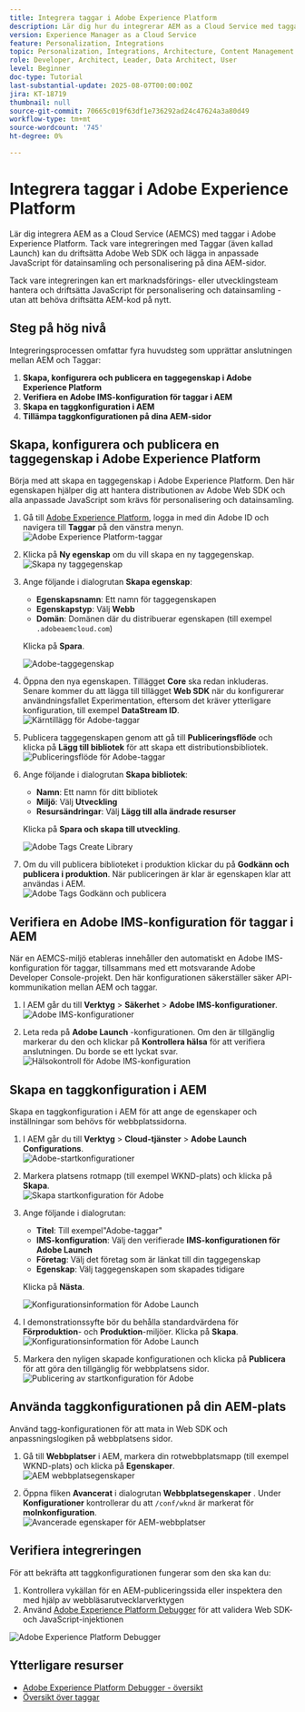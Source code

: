 ```yaml
---
title: Integrera taggar i Adobe Experience Platform
description: Lär dig hur du integrerar AEM as a Cloud Service med taggar i Adobe Experience Platform. Tack vare integreringen kan du driftsätta Adobe Web SDK och lägga in egna JavaScript för datainsamling och personalisering på dina AEM-sidor.
version: Experience Manager as a Cloud Service
feature: Personalization, Integrations
topic: Personalization, Integrations, Architecture, Content Management
role: Developer, Architect, Leader, Data Architect, User
level: Beginner
doc-type: Tutorial
last-substantial-update: 2025-08-07T00:00:00Z
jira: KT-18719
thumbnail: null
source-git-commit: 70665c019f63df1e736292ad24c47624a3a80d49
workflow-type: tm+mt
source-wordcount: '745'
ht-degree: 0%

---
```



# Integrera taggar i Adobe Experience Platform

Lär dig integrera AEM as a Cloud Service (AEMCS) med taggar i Adobe Experience Platform. Tack vare integreringen med Taggar (även kallad Launch) kan du driftsätta Adobe Web SDK och lägga in anpassade JavaScript för datainsamling och personalisering på dina AEM-sidor.

Tack vare integreringen kan ert marknadsförings- eller utvecklingsteam hantera och driftsätta JavaScript för personalisering och datainsamling - utan att behöva driftsätta AEM-kod på nytt.

## Steg på hög nivå

Integreringsprocessen omfattar fyra huvudsteg som upprättar anslutningen mellan AEM och Taggar:

1. **Skapa, konfigurera och publicera en taggegenskap i Adobe Experience Platform**
2. **Verifiera en Adobe IMS-konfiguration för taggar i AEM**
3. **Skapa en taggkonfiguration i AEM**
4. **Tillämpa taggkonfigurationen på dina AEM-sidor**

## Skapa, konfigurera och publicera en taggegenskap i Adobe Experience Platform

Börja med att skapa en taggegenskap i Adobe Experience Platform. Den här egenskapen hjälper dig att hantera distributionen av Adobe Web SDK och alla anpassade JavaScript som krävs för personalisering och datainsamling.

1. Gå till [Adobe Experience Platform](https://experience.adobe.com/platform), logga in med din Adobe ID och navigera till **Taggar** på den vänstra menyn.\
   ![Adobe Experience Platform-taggar](../assets/setup/aep-tags.png)

2. Klicka på **Ny egenskap** om du vill skapa en ny taggegenskap.\
   ![Skapa ny taggegenskap](../assets/setup/aep-create-tags-property.png)

3. Ange följande i dialogrutan **Skapa egenskap**:
   - **Egenskapsnamn**: Ett namn för taggegenskapen
   - **Egenskapstyp**: Välj **Webb**
   - **Domän**: Domänen där du distribuerar egenskapen (till exempel `.adobeaemcloud.com`)

   Klicka på **Spara**.

   ![Adobe-taggegenskap](../assets/setup/adobe-tags-property.png)

4. Öppna den nya egenskapen. Tillägget **Core** ska redan inkluderas. Senare kommer du att lägga till tillägget **Web SDK** när du konfigurerar användningsfallet Experimentation, eftersom det kräver ytterligare konfiguration, till exempel **DataStream ID**.\
   ![Kärntillägg för Adobe-taggar](../assets/setup/adobe-tags-core-extension.png)

5. Publicera taggegenskapen genom att gå till **Publiceringsflöde** och klicka på **Lägg till bibliotek** för att skapa ett distributionsbibliotek.
   ![Publiceringsflöde för Adobe-taggar](../assets/setup/adobe-tags-publishing-flow.png)

6. Ange följande i dialogrutan **Skapa bibliotek**:
   - **Namn**: Ett namn för ditt bibliotek
   - **Miljö**: Välj **Utveckling**
   - **Resursändringar**: Välj **Lägg till alla ändrade resurser**

   Klicka på **Spara och skapa till utveckling**.

   ![Adobe Tags Create Library](../assets/setup/adobe-tags-create-library.png)

7. Om du vill publicera biblioteket i produktion klickar du på **Godkänn och publicera i produktion**. När publiceringen är klar är egenskapen klar att användas i AEM.\
   ![Adobe Tags Godkänn och publicera](../assets/setup/adobe-tags-approve-publish.png)

## Verifiera en Adobe IMS-konfiguration för taggar i AEM

När en AEMCS-miljö etableras innehåller den automatiskt en Adobe IMS-konfiguration för taggar, tillsammans med ett motsvarande Adobe Developer Console-projekt. Den här konfigurationen säkerställer säker API-kommunikation mellan AEM och taggar.

1. I AEM går du till **Verktyg** > **Säkerhet** > **Adobe IMS-konfigurationer**.\
   ![Adobe IMS-konfigurationer](../assets/setup/aem-ims-configurations.png)

2. Leta reda på **Adobe Launch** -konfigurationen. Om den är tillgänglig markerar du den och klickar på **Kontrollera hälsa** för att verifiera anslutningen. Du borde se ett lyckat svar.\
   ![Hälsokontroll för Adobe IMS-konfiguration](../assets/setup/aem-ims-configuration-health-check.png)

## Skapa en taggkonfiguration i AEM

Skapa en taggkonfiguration i AEM för att ange de egenskaper och inställningar som behövs för webbplatssidorna.

1. I AEM går du till **Verktyg** > **Cloud-tjänster** > **Adobe Launch Configurations**.\
   ![Adobe-startkonfigurationer](../assets/setup/aem-launch-configurations.png)

2. Markera platsens rotmapp (till exempel WKND-plats) och klicka på **Skapa**.\
   ![Skapa startkonfiguration för Adobe](../assets/setup/aem-create-launch-configuration.png)

3. Ange följande i dialogrutan:
   - **Titel**: Till exempel&quot;Adobe-taggar&quot;
   - **IMS-konfiguration**: Välj den verifierade **IMS-konfigurationen för Adobe Launch**
   - **Företag**: Välj det företag som är länkat till din taggegenskap
   - **Egenskap**: Välj taggegenskapen som skapades tidigare

   Klicka på **Nästa**.

   ![Konfigurationsinformation för Adobe Launch](../assets/setup/aem-launch-configuration-details.png)

4. I demonstrationssyfte bör du behålla standardvärdena för **Förproduktion**- och **Produktion**-miljöer. Klicka på **Skapa**.\
   ![Konfigurationsinformation för Adobe Launch](../assets/setup/aem-launch-configuration-create.png)

5. Markera den nyligen skapade konfigurationen och klicka på **Publicera** för att göra den tillgänglig för webbplatsens sidor.\
   ![Publicering av startkonfiguration för Adobe](../assets/setup/aem-launch-configuration-publish.png)

## Använda taggkonfigurationen på din AEM-plats

Använd tagg-konfigurationen för att mata in Web SDK och anpassningslogiken på webbplatsens sidor.

1. Gå till **Webbplatser** i AEM, markera din rotwebbplatsmapp (till exempel WKND-plats) och klicka på **Egenskaper**.\
   ![AEM webbplatsegenskaper](../assets/setup/aem-site-properties.png)

2. Öppna fliken **Avancerat** i dialogrutan **Webbplatsegenskaper** . Under **Konfigurationer** kontrollerar du att `/conf/wknd` är markerat för **molnkonfiguration**.\
   ![Avancerade egenskaper för AEM-webbplatser](../assets/setup/aem-site-advanced-properties.png)

## Verifiera integreringen

För att bekräfta att taggkonfigurationen fungerar som den ska kan du:

1. Kontrollera vykällan för en AEM-publiceringssida eller inspektera den med hjälp av webbläsarutvecklarverktygen
2. Använd [Adobe Experience Platform Debugger](https://chromewebstore.google.com/detail/adobe-experience-platform/bfnnokhpnncpkdmbokanobigaccjkpob) för att validera Web SDK- och JavaScript-injektionen

![Adobe Experience Platform Debugger](../assets/setup/aep-debugger.png)

## Ytterligare resurser

- [Adobe Experience Platform Debugger - översikt](https://experienceleague.adobe.com/en/docs/experience-platform/debugger/home)
- [Översikt över taggar](https://experienceleague.adobe.com/en/docs/experience-platform/tags/home)
